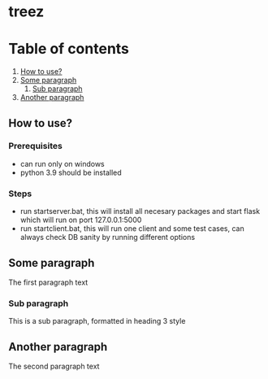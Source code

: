 # treez
# Table of contents
1. [How to use?](#howtouse)
2. [Some paragraph](#paragraph1)
    1. [Sub paragraph](#subparagraph1)
3. [Another paragraph](#paragraph2)

## How to use? <a name="howtouse"></a>
### Prerequisites
- can run only on windows
- python 3.9 should be installed
### Steps
- run startserver.bat, this will install all necesary packages and start flask which will run on port 127.0.0.1:5000
- run startclient.bat, this will run one client and some test cases, can always check DB sanity by running different options

## Some paragraph <a name="paragraph1"></a>
The first paragraph text

### Sub paragraph <a name="subparagraph1"></a>
This is a sub paragraph, formatted in heading 3 style

## Another paragraph <a name="paragraph2"></a>
The second paragraph text
